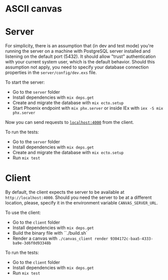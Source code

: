 # ASCII canvas

# Server

For simplicity, there is an assumption that (in dev and test mode) you're running the server
on a machine with PostgreSQL server installed and listening on the default port (5432).
It should allow "trust" authentication with your current system user, which is the default behavior.
Should this assumption not apply, you need to specify your database connection properties
in the `server/config/dev.exs` file.

To start the server:
  * Go to the `server` folder
  * Install dependencies with `mix deps.get`
  * Create and migrate the database with `mix ecto.setup`
  * Start Phoenix endpoint with `mix phx.server` or inside IEx with `iex -S mix phx.server`

Now you can send requests to [`localhost:4000`](http://localhost:4000) from the client.

To run the tests:
  * Go to the `server` folder
  * Install dependencies with `mix deps.get`
  * Create and migrate the database with `mix ecto.setup`
  * Run `mix test`

# Client

By default, the client expects the server to be available at `http://localhost:4000`.
Should you need the server to be at a different location, please,
specify it in the environment variable `CANVAS_SERVER_URL`.

To use the client:
  * Go to the `client` folder
  * Install dependencies with `mix deps.get`
  * Build the binary file with ``./build.sh`
  * Render a canvas with `./canvas_client render 9304172c-baa5-4333-ba9e-3d6f0d93348b`

To run the tests:
  * Go to the `client` folder
  * Install dependencies with `mix deps.get`
  * Run `mix test`
